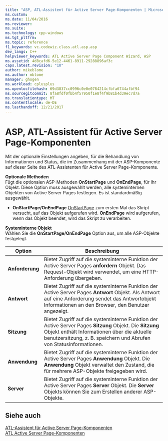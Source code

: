 ```yaml
---
title: "ASP, ATL-Assistent für Active Server Page-Komponenten | Microsoft Docs"
ms.custom: 
ms.date: 11/04/2016
ms.reviewer: 
ms.suite: 
ms.technology: cpp-windows
ms.tgt_pltfrm: 
ms.topic: reference
f1_keywords: vc.codewiz.class.atl.asp.asp
dev_langs: C++
helpviewer_keywords: ATL Active Server Page Component Wizard, ASP
ms.assetid: 4d8cafd6-5e12-4461-8911-29288896af3c
caps.latest.revision: "10"
author: mikeblome
ms.author: mblome
manager: ghogen
ms.workload: cplusplus
ms.openlocfilehash: 69d3837cc0996c0e0e0784214cfbfa6744afbf94
ms.sourcegitcommit: 8fa8fdf0fbb4f57950f1e8f4f9b81b4d39ec7d7a
ms.translationtype: MT
ms.contentlocale: de-DE
ms.lasthandoff: 12/21/2017
---
```

# <a name="asp-atl-active-server-page-component-wizard"></a>ASP, ATL-Assistent für Active Server Page-Komponenten
Mit der optionale Einstellungen angeben, für die Behandlung von Informationen und Status, die im Zusammenhang mit der ASP-Komponente auf dieser Seite des ATL-Assistenten für Active Server Page-Komponente.  
  
 **Optionale Methoden**  
 Fügt die optionalen ASP-Methoden **OnStartPage** und **OnEndPage**, für Ihr Objekt. Diese Option muss ausgewählt werden, alle systeminternen Objekten von Active Server Pages festlegen. Es ist standardmäßig ausgewählt.  
  
-   **OnStartPage/OnEndPage** [OnStartPage](https://msdn.microsoft.com/library/ms691624.aspx) zum ersten Mal das Skript versucht, auf das Objekt aufgerufen wird. **OnEndPage** wird aufgerufen, wenn das Objekt beendet, wird das Skript zu verarbeiten.  
  
 **Systeminterne Objekt**  
 Wählen Sie die **OnStartPage/OnEndPage** Option aus, um alle ASP-Objekte festgelegt.  
  
|Option|Beschreibung|  
|------------|-----------------|  
|**Anforderung**|Bietet Zugriff auf die systeminterne Funktion der Active Server Pages **anfordern** Objekt. Das Request-Objekt wird verwendet, um eine HTTP-Anforderung übergeben.|  
|**Antwort**|Bietet Zugriff auf die systeminterne Funktion der Active Server Pages **Antwort** Objekt. Als Antwort auf eine Anforderung sendet das Antwortobjekt Informationen an den Browser, den Benutzer angezeigt.|  
|**Sitzung**|Bietet Zugriff auf die systeminterne Funktion der Active Server Pages **Sitzung** Objekt. Die **Sitzung** Objekt enthält Informationen über die aktuelle benutzersitzung, z. B. speichern und Abrufen von Statusinformationen.|  
|**Anwendung**|Bietet Zugriff auf die systeminterne Funktion der Active Server Pages **Anwendung** Objekt. Die **Anwendung** Objekt verwaltet den Zustand, die für mehrere ASP-Objekte freigegeben wird.|  
|**Server**|Bietet Zugriff auf die systeminterne Funktion der Active Server Pages **Server** Objekt. Die **Server** Objekts können Sie zum Erstellen anderer ASP-Objekte.|  
  
## <a name="see-also"></a>Siehe auch  
 [ATL-Assistent für Active Server Page-Komponenten](../../atl/reference/atl-active-server-page-component-wizard.md)   
 [ATL Active Server Page-Komponenten](../../atl/reference/adding-an-atl-active-server-page-component.md)

